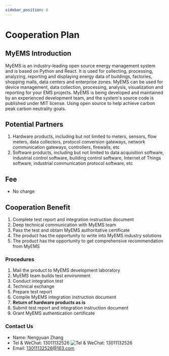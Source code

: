 ```yaml
---
sidebar_position: 6
---
```


# Cooperation Plan

## MyEMS Introduction

MyEMS is an industry-leading open source energy management system and is based on Python and React.
It is used for collecting, processing, analyzing, reporting and displaying energy data of buildings, factories, shopping malls, data centers and enterprise zones.
MyEMS can be used for device management, data collection, processing, analysis, visualization and reporting for your EMS projects. 
MyEMS is being developed and maintained by an experienced development team, and the system's source code is published under MIT license.
Using open source to help achieve carbon peak carbon neutrality goals.

## Potential Partners

1. Hardware products, including but not limited to meters, sensors, flow meters, data collectors, protocol conversion gateways, network communication gateways, controllers, firewalls, etc
2. Software products, including but not limited to data acquisition software, industrial control software, building control software, Internet of Things software, industrial communication protocol software, etc

## Fee

- No charge

## Cooperation Benefit

1. Complete test report and integration instruction document
2. Deep technical communication with MyEMS team
3. Pass the test and obtain MyEMS authoritative certificate
4. The product has the opportunity to write into MyEMS industry solutions
5. The product has the opportunity to get comprehensive recommendation from MyEMS

### Procedures

1. Mail the product to MyEMS development laboratory
2. MyEMS team builds test environment
3. Conduct integration test
4. Technical exchange
5. Prepare test report
6. Compile MyEMS integration instruction document
7. **Return of hardware products as is**
8. Submit test report and integration instruction document
9. Grant MyEMS authentication certificate

### Contact Us

- Name: Nengyuan Zhang
- Tel & WeChat: 13011132526
![Tel & WeChat: 13011132526](/img/wechat_nengyuanzhang.jpeg)
- Email: 13011132526@163.com

